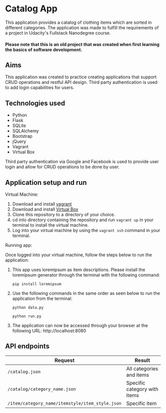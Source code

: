 # Catalog App

This application provides a catalog of clothing items which are sorted in different categories.
The application was made to fulfill the requirements of a project in Udacity's Fullstack Nanodegree course. 
#### Please note that this is an old project that was created when first learning the basics of software development.

## Aims

This application was created to practice creating applications that support CRUD operations and restful API design. Third party authentication is used to add login capabilities for users.

## Technologies used

* Python
* Flask
* SQLite
* SQLAlchemy
* Bootstrap
* jQuery
* Vagrant
* Virtual Box

Third party authentication via Google and Facebook is used to provide user login and allow for CRUD operations to be done by user.

## Application setup and run

Virtual Machine:
1. Download and install [vagrant](https://www.vagrantup.com/)
2. Download and install [Virtual Box](https://www.virtualbox.org/)
3. Clone this repository to a directory of your choice.
4. cd into directory containing the repository and run `vagrant up` in your terminal to install the virtual machine.
5. Log into your virtual machine by using the `vagrant ssh` command in your terminal.

Running app:

Once logged into your virtual machine, follow the steps below to run the application:

1. This app uses loremipsum as item descriptions. Please install the loremipsum generator through the terminal with the following command:

    `pip install loremipsum`

2. Use the following commands in the same order as seen below to run the application from the terminal:
    
    `python data.py`

    `python run.py`

4. The application can now be accessed through your browser at the following URL: http://localhost:8080

## API endpoints

| Request | Result |
|--------- | ------ |
| `/catalog.json` | All categories and items |
| `/catalog/category_name.json` | Specific category with items |
| `/item/category_name/itemstyle/item_style.json` | Specific item |
